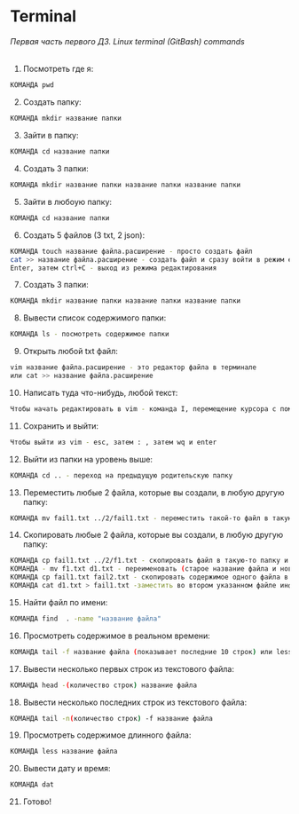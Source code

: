 # Terminal #

###### Первая часть первого  ДЗ. Linux terminal (GitBash) commands ######

1) Посмотреть где я: 
```bash
КОМАНДА pwd 
```
2) Создать папку:
```bash
КОМАНДА mkdir название папки
```
3) Зайти в папку: 
```bash
КОМАНДА cd название папки
```
4) Создать 3 папки:
```bash
КОМАНДА mkdir название папки название папки название папки
```
5) Зайти в любоую папку:
```bash
КОМАНДА cd название папки
```
6) Создать 5 файлов (3 txt, 2 json):
```bash
КОМАНДА touch название файла.расширение - просто создать файл
cat >> название файла.расширение - создать файл и сразу войти в режим его редактирования 
Enter, затем ctrl+C - выход из режима редактирования
```
7) Создать 3 папки:
```bash
КОМАНДА mkdir название папки название папки название папки
```
8) Вывести список содержимого папки:
```bash
КОМАНДА ls - посмотреть содержимое папки
```
9) Открыть любой txt файл:
```bash
vim название файла.расширение - это редактор файла в терминале
или cat >> название файла.расширение 
```
10) Написать туда что-нибудь, любой текст:
```bash
Чтобы начать редактировать в vim - команда I, перемещение курсора с помощью стрелок на клавиатуре
```
11) Сохранить и выйти:
```bash
Чтобы выйти из vim - esc, затем : , затем wq и enter
```
12) Выйти из папки на уровень выше:
```bash
КОМАНДА cd .. - переход на предыдущую родительскую папку
```
13) Переместить любые 2 файла, которые вы создали, в любую другую папку:
```bash
КОМАНДА mv fail1.txt ../2/fail1.txt - переместить такой-то файл в такую-то папку (и в конце еще раз указать этот файл)
```
14) Скопировать любые 2 файла, которые вы создали, в любую другую папку:
```bash
КОМАНДА cp fail1.txt ../2/f1.txt - скопировать файл в такую-то папку и назвать новый файл так-то
КОМАНДА - mv f1.txt d1.txt - переименовать (старое название файла и новое название файла)
КОМАНДА cp fail1.txt fail2.txt - скопировать содержимое одного файла в дрогой файл
КОМАНДА cat d1.txt > fail1.txt -заместить во втором указанном файле информацией из первого
```
15) Найти файл по имени:
```bash
КОМАНДА find  . -name "название файла"
```
16) Просмотреть содержимое в реальном времени:
```bash
КОМАНДА tail -f название файла (показывает последние 10 строк) или less +f название файла
```
17) Вывести несколько первых строк из текстового файла:
```bash
КОМАНДА head -(количество строк) название файла
```
18) Вывести несколько последних строк из текстового файла: 
```bash
КОМАНДА tail -n(количество строк) -f название файла
```
19) Просмотреть содержимое длинного файла:
```bash
КОМАНДА less название файла
```
20) Вывести дату и время:
```bash
КОМАНДА dat
```
21) Готово!
